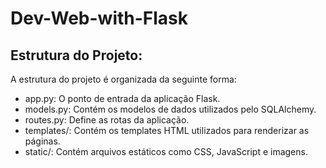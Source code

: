 # Dev-Web-with-Flask

## Estrutura do Projeto:
A estrutura do projeto é organizada da seguinte forma:
- app.py: O ponto de entrada da aplicação Flask.
- models.py: Contém os modelos de dados utilizados pelo SQLAlchemy.
- routes.py: Define as rotas da aplicação.
- templates/: Contém os templates HTML utilizados para renderizar as páginas.
- static/: Contém arquivos estáticos como CSS, JavaScript e imagens.

